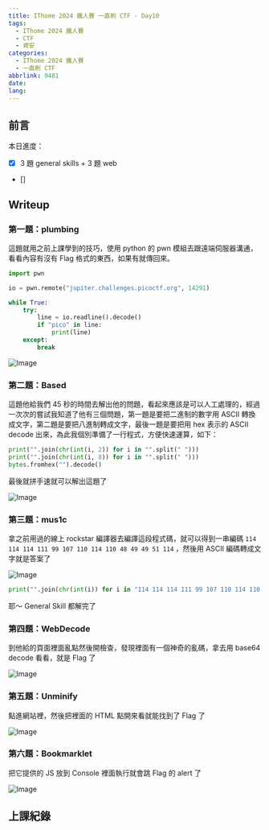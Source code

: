 ```yaml
---
title: IThome 2024 鐵人賽 一直刷 CTF - Day10
tags:
  - IThome 2024 鐵人賽
  - CTF
  - 資安
categories:
  - IThome 2024 鐵人賽
  - 一直刷 CTF
abbrlink: 9481
date: 
lang:
---
```


## 前言

本日進度：

- [x] 3 題 general skills + 3 題 web
- []

<!--more-->

## Writeup

### 第一題：plumbing

這題就用之前上課學到的技巧，使用 python 的 pwn 模組去跟遠端伺服器溝通，看看內容有沒有 Flag 格式的東西，如果有就傳回來。

```python
import pwn

io = pwn.remote("jupiter.challenges.picoctf.org", 14291)

while True:
    try:
        line = io.readline().decode()
        if "pico" in line:
            print(line)
    except:
        break
```

![Image](https://i.imgur.com/8pWbKZy.png)

### 第二題：Based

這題他給我們 45 秒的時間去解出他的問題，看起來應該是可以人工處理的，經過一次次的嘗試我知道了他有三個問題，第一題是要把二進制的數字用 ASCII 轉換成文字，第二題是要把八進制轉成文字，最後一題是要把用 hex 表示的 ASCII decode 出來，為此我個別準備了一行程式，方便快速運算，如下：

```python
print("".join(chr(int(i, 2)) for i in "".split(" ")))
print("".join(chr(int(i, 8)) for i in "".split(" ")))
bytes.fromhex("").decode()
```

最後就拼手速就可以解出這題了

![Image](https://i.imgur.com/A9bAlsA.png)

### 第三題：mus1c

拿之前用過的線上 rockstar 編譯器去編譯這段程式碼，就可以得到一串編碼 `114 114 114 111 99 107 110 114 110 48 49 49 51 114` ，然後用 ASCII 編碼轉成文字就是答案了

![Image](https://i.imgur.com/oqH3IXi.png)

```python
print("".join(chr(int(i)) for i in "114 114 114 111 99 107 110 114 110 48 49 49 51 114".split(" ")))
```

耶～ General Skill 都解完了

### 第四題：WebDecode

到他給的頁面裡面亂點然後開檢查，發現裡面有一個神奇的亂碼，拿去用 base64 decode 看看，就是 Flag 了

![Image](https://i.imgur.com/JLyvUz7.png)

### 第五題：Unminify

點進網站裡，然後把裡面的 HTML 點開來看就能找到了 Flag 了

![Image](https://i.imgur.com/EjgX1yg.png)

### 第六題：Bookmarklet

把它提供的 JS 放到 Console 裡面執行就會跳 Flag 的 alert 了

![Image](https://i.imgur.com/UzQ6HhE.png)

## 上課紀錄
